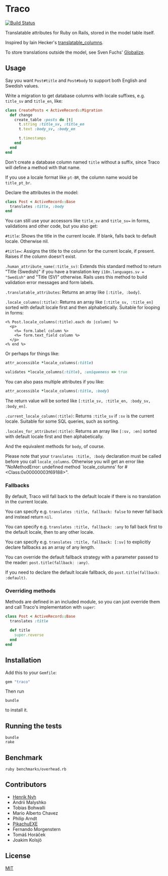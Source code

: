 # Traco

[![Build Status](https://secure.travis-ci.org/barsoom/traco.png)](http://travis-ci.org/barsoom/traco)

Translatable attributes for Ruby on Rails, stored in the model table itself.

Inspired by Iain Hecker's [translatable_columns](https://github.com/iain/translatable_columns/).

To store translations outside the model, see Sven Fuchs' [Globalize](https://github.com/globalize/globalize).


## Usage

Say you want `Post#title` and `Post#body` to support both English and Swedish values.

Write a migration to get database columns with locale suffixes, e.g. `title_sv` and `title_en`, like:

```ruby
class CreatePosts < ActiveRecord::Migration
  def change
    create_table :posts do |t|
      t.string :title_sv, :title_en
      t.text :body_sv, :body_en

      t.timestamps
    end
  end
end
```

Don't create a database column named `title` without a suffix, since Traco will define a method with that name.

If you use a locale format like `pt-BR`, the column name would be `title_pt_br`.

Declare the attributes in the model:

```ruby
class Post < ActiveRecord::Base
  translates :title, :body
end
```

You can still use your accessors like `title_sv` and `title_sv=` in forms, validations and other code, but you also get:

`#title`: Shows the title in the current locale. If blank, falls back to default locale. Otherwise nil.

`#title=`: Assigns the title to the column for the current locale, if present. Raises if the column doesn't exist.

`.human_attribute_name(:title_sv)`: Extends this standard method to return "Title (Swedish)" if you have a translation key `i18n.languages.sv = "Swedish"` and "Title (SV)" otherwise. Rails uses this method to build validation error messages and form labels.

`.translatable_attributes`: Returns an array like `[:title, :body]`.

`.locale_columns(:title)`: Returns an array like `[:title_sv, :title_en]` sorted with default locale first and then alphabetically. Suitable for looping in forms:

```erb
<% Post.locale_columns(:title).each do |column| %>
  <p>
    <%= form.label column %>
    <%= form.text_field column %>
  </p>
<% end %>
```

Or perhaps for things like:

```ruby
attr_accessible *locale_columns(:title)

validates *locale_columns(:title), :uniqueness => true
```

You can also pass multiple attributes if you like:

```ruby
attr_accessible *locale_columns(:title, :body)
```

The return value will be sorted like `[:title_sv, :title_en, :body_sv, :body_en]`.

`.current_locale_column(:title)`: Returns `:title_sv` if `:sv` is the current locale. Suitable for some SQL queries, such as sorting.

`.locales_for_attribute(:title)`: Returns an array like `[:sv, :en]` sorted with default locale first and then alphabetically.

And the equivalent methods for `body`, of course.

Please note that your `translates :title, :body` declaration must be called before you call `locale_columns`. Otherwise you will get an error like "NoMethodError: undefined method `locale\_columns' for #\<Class:0x00000003f69188\>".


### Fallbacks

By default, Traco will fall back to the default locale if there is no translation in the current locale.

You can specify e.g. `translates :title, fallback: false` to never fall back and instead return `nil`.

You can specify e.g. `translates :title, fallback: :any` to fall back first to the default locale, then to any other locale.

You can specify e.g. `translates :title, fallback: [:sv]` to explicitly declare fallbacks as an array of any length.

You can override the default fallback strategy with a parameter passed to the reader: `post.title(fallback: :any)`.

If you need to declare the default locale fallback, do `post.title(fallback: :default)`.


### Overriding methods

Methods are defined in an included module, so you can just override them and call Traco's implementation with `super`:

```ruby
class Post < ActiveRecord::Base
  translates :title

  def title
    super.reverse
  end
end
```

## Installation

Add this to your `Gemfile`:

```ruby
gem "traco"
```

Then run

    bundle

to install it.


## Running the tests

    bundle
    rake


## Benchmark

    ruby benchmarks/overhead.rb


<!-- Keeping this a hidden brain dump for now.

## TODO

We've intentionally kept this simple with no features we do not need.
We'd be happy to merge additional features that others contribute.

Possible improvements to make:

  * Validation that checks that at least one translation for a column exists.
  * Validation that checks that every translation for a column exists.
  * Scopes like `translated`, `translated_to(locale)`.
  * Support for region locales, like `en-US` and `en-GB`.

-->

## Contributors

* [Henrik Nyh](http://henrik.nyh.se)
* Andrii Malyshko
* Tobias Bohwalli
* Mario Alberto Chavez
* Philip Arndt
* [PikachuEXE](https://github.com/PikachuEXE)
* Fernando Morgenstern
* Tomáš Horáček
* Joakim Kolsjö

## License

[MIT](LICENSE.txt)
